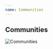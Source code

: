 ```yaml
---
name: Communities
---
```

## Communities

<img alt="Communities" src="/decks/azconf-dev-2021/azconf-assets/communities.png"/>
